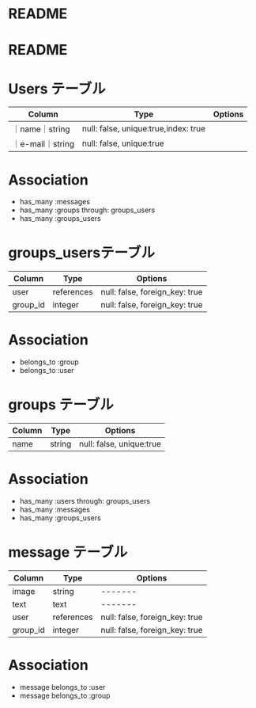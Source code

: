 # README

# README

# Users テーブル
|Column|Type|Options|
|------|----|-------|
｜name｜string|null: false, unique:true,index: true|
｜e-mail｜string|null: false, unique:true|

# Association
- has_many :messages
- has_many :groups through: groups_users
- has_many :groups_users

# groups_usersテーブル
|Column|Type|Options|
|------|----|-------|
|user|references|null: false, foreign_key: true|
|group_id|integer|null: false, foreign_key: true|

# Association
- belongs_to :group
- belongs_to :user

# groups テーブル
|Column|Type|Options|
|------|----|-------|
|name|string|null: false, unique:true|

# Association
- has_many :users through: groups_users
- has_many :messages
- has_many :groups_users

# message テーブル
|Column|Type|Options|
|------|----|-------|
|image|string|-------|
|text|text|-------|
|user|references|null: false, foreign_key: true|
|group_id|integer|null: false, foreign_key: true|

# Association
- message belongs_to :user
- message belongs_to :group